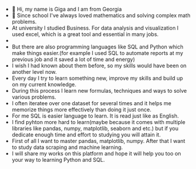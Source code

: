 - 👋 Hi, my name is Giga and I am from Georgia
- 👀 Since school I've always loved mathematics and solving complex math problems.
- At university I studied Business. For data analysis and visualization I used excel, which is a great tool and essential in many jobs.
- 
- But there are also programming languages like SQL and Python which make things easier.(for example I used SQL to automate reports at my previous job and it saved a lot of time and energy)
- I wish I had known about them before, so my skills would have been on another level now.
- Every day I try to learn something new, improve my skills and build up on my current knowledge.
- During this process I learn new formulas, techniques and ways to solve various problems.
- I often iteratee over one dataset for several times and it helps me memorize things more effectively than doing it just once.
- For me SQL is easier language to learn. It is read just like as English. 
- I find pyhton more hard to learn(maybe because it comes with multiple libraries like pandas, numpy, matplotlib, seaborn and etc.) but if you dedicate enough time and effort to studying you will attain it.
- First of all I want to master pandas, matplotlib, numpy. After that I want to study data scraping and machine learning.
- I will share my works on this platform and hope it will help you too on your way to learning Python and SQL.

